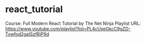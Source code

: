 # react_tutorial

Course: Full Modern React Tutorial by The Net Ninja
Playlist URL: https://www.youtube.com/playlist?list=PL4cUxeGkcC9gZD-Tvwfod2gaISzfRiP9d
